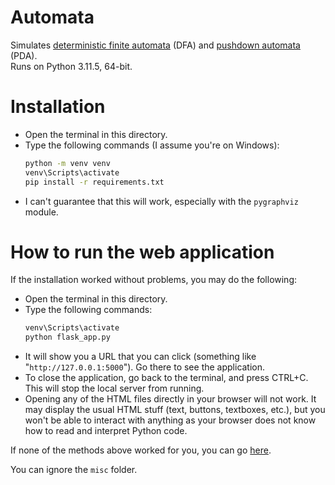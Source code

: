 # Automata
Simulates [deterministic finite automata](https://en.wikipedia.org/wiki/Deterministic_finite_automaton) (DFA) and [pushdown automata](https://en.wikipedia.org/wiki/Pushdown_automaton) (PDA).  
Runs on Python 3.11.5, 64-bit.

# Installation
* Open the terminal in this directory.
* Type the following commands (I assume you're on Windows):
    ```bat
    python -m venv venv
    venv\Scripts\activate
    pip install -r requirements.txt
    ```
* I can't guarantee that this will work, especially with the `pygraphviz` module.

# How to run the web application
If the installation worked without problems, you may do the following:
* Open the terminal in this directory.
* Type the following commands:
    ```bat
    venv\Scripts\activate
    python flask_app.py
    ```
* It will show you a URL that you can click (something like "`http://127.0.0.1:5000`"). Go there to see the application.
* To close the application, go back to the terminal, and press CTRL+C. This will stop the local server from running.
* Opening any of the HTML files directly in your browser will not work. It may display the usual HTML stuff (text, buttons, textboxes, etc.), but you won't be able to interact with anything as your browser does not know how to read and interpret Python code.

If none of the methods above worked for you, you can go [here](https://automata2024.pythonanywhere.com).  

You can ignore the `misc` folder.
